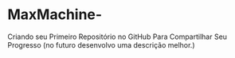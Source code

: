# MaxMachine-
 Criando seu Primeiro Repositório no GitHub Para Compartilhar Seu Progresso (no futuro desenvolvo uma descrição melhor.)
 
